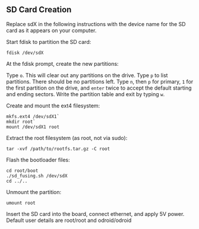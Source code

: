 SD Card Creation
----------------

Replace sdX in the following instructions with the device name for the SD card as it appears on your computer.

Start fdisk to partition the SD card:

`fdisk /dev/sdX`

At the fdisk prompt, create the new partitions:

Type `o`. This will clear out any partitions on the drive.
Type `p` to list partitions. There should be no partitions left.
Type `n`, then `p` for primary, `1` for the first partition on the drive, and `enter` twice to accept the default starting and ending sectors.
Write the partition table and exit by typing `w`.

Create and mount the ext4 filesystem:

```
mkfs.ext4 /dev/sdX1`
mkdir root`
mount /dev/sdX1 root
```

Extract the root filesystem (as root, not via sudo):

`tar -xvf /path/to/rootfs.tar.gz -C root`

Flash the bootloader files:

```
cd root/boot
./sd_fusing.sh /dev/sdX
cd ../..
```

Unmount the partition:

`umount root`

Insert the SD card into the board, connect ethernet, and apply 5V power. Default user details are root/root and odroid/odroid
